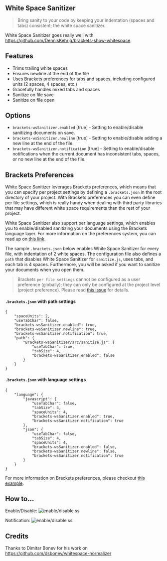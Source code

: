 ## White Space Sanitizer

> Bring sanity to your code by keeping your indentation (spaces and tabs) consistent; the white space sanitizer.

White Space Sanitizer goes really well with https://github.com/DennisKehrig/brackets-show-whitespace.

## Features
* Trims trailing white spaces
* Ensures newline at the end of the file
* Uses Brackets preferences for tabs and spaces, including configured units (2 spaces, 4 spaces, etc.)
* Gracefully handles mixed tabs and spaces
* Sanitize on file save
* Sanitize on file open


## Options

* `brackets-wsSanitizer.enabled` [true] - Setting to enable/disable sanitizing documents on save.
* `brackets-wsSanitizer.newline` [true] - Setting to enable/disable adding a new line at the end of the file.
* `brackets-wsSanitizer.notification` [true] - Setting to enable/disable notifications when the current document has inconsistent tabs, spaces, or no new line at the end of the file.


## Brackets Preferences

White Space Sanitizer leverages Brackets preferences, which means that you can specify per project settings by defining a `.brackets.json` in the root directory of your project. With Brackets preferences you can even define per file settings, which is really handy when dealing with third party libraries that may have different white space requirements than the rest of your project.

White Space Sanitizer also support per language settings, which enables you to enable/disabled sanitizing your documents using the Brackets language layer. For more information on the preferences system, you can read up on [this link](https://github.com/adobe/brackets/wiki/How-to-Use-Brackets#preferences).

The sample `.brackets.json` below enables White Space Sanitizer for every file, with indentation of 2 white spaces. The configuration file also defines a `path` that disables White Space Sanitizer for `sanitize.js`, uses tabs, and each tab is 4 spaces.  Furthermore, you will be asked if you want to sanitize your documents when you open them.

> Brackets `per file settings` cannot be configured as a user preference (globally); they can only be configured at the project level (project preference). Please read [this issue](https://github.com/MiguelCastillo/Brackets-wsSanitizer/issues/10) for details.


#### `.brackets.json` with path settings
```
{
    "spaceUnits": 2,
    "useTabChar": false,
    "brackets-wsSanitizer.enabled": true,
    "brackets-wsSanitizer.newline": true,
    "brackets-wsSanitizer.notification": true,
    "path": {
        "Brackets-wsSanitizer/src/sanitize.js": {
            "useTabChar": true,
            "tabSize": 4,
            "brackets-wsSanitizer.enabled": false
        }
    }
}
```

#### `.brackets.json` with language settings
```
{
    "language": {
        "javascript": {
            "useTabChar": false,
            "tabSize": 4,
            "spaceUnits": 4,
            "brackets-wsSanitizer.enabled": true,
            "brackets-wsSanitizer.notification": true
        },
        "json": {
            "useTabChar": false,
            "tabSize": 4,
            "spaceUnits": 4,
            "brackets-wsSanitizer.enabled": false,
            "brackets-wsSanitizer.newline": false,
            "brackets-wsSanitizer.notification": true
        }
    }
}
```

For more information on Brackets preferences, please checkout
[this example](https://github.com/adobe/brackets/wiki/How-to-Use-Brackets#example-preferences-json-file).

## How to...

Enable/Disable:
![enable/disable ss](https://raw.githubusercontent.com/MiguelCastillo/Brackets-wsSanitizer/master/img/screenshot.png)

Notification:
![enable/disable ss](https://raw.githubusercontent.com/MiguelCastillo/Brackets-wsSanitizer/master/img/notification.png)


## Credits

Thanks to Dimitar Bonev for his work on https://github.com/dsbonev/whitespace-normalizer
